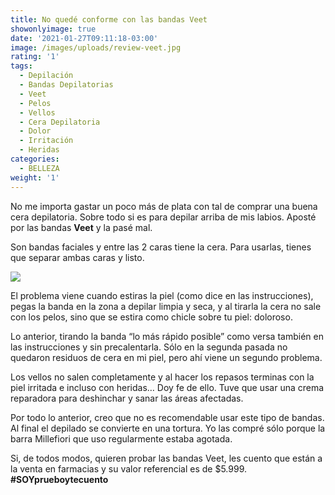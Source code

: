 ```yaml
---
title: No quedé conforme con las bandas Veet
showonlyimage: true
date: '2021-01-27T09:11:18-03:00'
image: /images/uploads/review-veet.jpg
rating: '1'
tags:
  - Depilación
  - Bandas Depilatorias
  - Veet
  - Pelos
  - Vellos
  - Cera Depilatoria
  - Dolor
  - Irritación
  - Heridas
categories:
  - BELLEZA
weight: '1'
---
```

No me importa gastar un poco más de plata con tal de comprar una buena cera depilatoria. Sobre todo si es para depilar arriba de mis labios. Aposté por las bandas **Veet** y la pasé mal.

<!--more-->

Son bandas faciales y entre las 2 caras tiene la cera. Para usarlas, tienes que separar ambas caras y listo. 



![](/images/uploads/review-veet.jpg)

El problema viene cuando estiras la piel (como dice en las instrucciones), pegas la banda en la zona a depilar limpia y seca, y al tirarla la cera no sale con los pelos, sino que se estira como chicle sobre tu piel: doloroso.



Lo anterior, tirando la banda “lo más rápido posible” como versa también en las instrucciones y sin precalentarla. Sólo en la segunda pasada no quedaron residuos de cera en mi piel, pero ahí viene un segundo problema.



Los vellos no salen completamente y al hacer los repasos terminas con la piel irritada e incluso con heridas… Doy fe de ello. Tuve que usar una crema reparadora para deshinchar y sanar las áreas afectadas.



Por todo lo anterior, creo que no es recomendable usar este tipo de bandas.  Al final el depilado se convierte en una tortura. Yo las compré sólo porque la barra Millefiori que uso regularmente estaba agotada.



Si, de todos modos, quieren probar las bandas Veet, les cuento que están a la venta en farmacias y su valor referencial es de $5.999. **\#SOYprueboytecuento**
